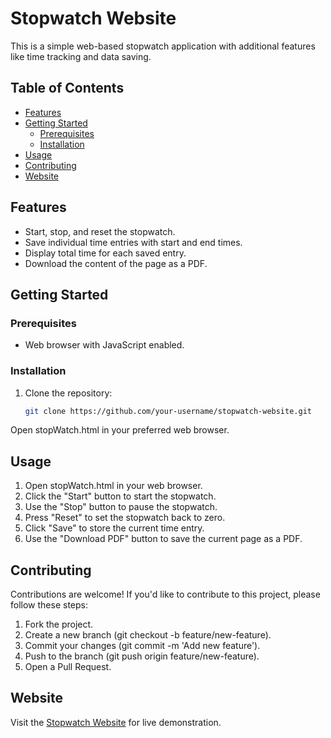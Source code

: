 # Stopwatch Website
This is a simple web-based stopwatch application with additional features like time tracking and data saving.

## Table of Contents

- [Features](#features)
- [Getting Started](#getting-started)
  - [Prerequisites](#prerequisites)
  - [Installation](#installation)
- [Usage](#usage)
- [Contributing](#contributing)
- [Website](#website)

## Features

- Start, stop, and reset the stopwatch.
- Save individual time entries with start and end times.
- Display total time for each saved entry.
- Download the content of the page as a PDF.

## Getting Started

### Prerequisites

- Web browser with JavaScript enabled.

### Installation

1. Clone the repository:

   ```bash
   git clone https://github.com/your-username/stopwatch-website.git
Open stopWatch.html in your preferred web browser.

## Usage
1. Open stopWatch.html in your web browser.
2. Click the "Start" button to start the stopwatch.
3. Use the "Stop" button to pause the stopwatch.
4. Press "Reset" to set the stopwatch back to zero.
5. Click "Save" to store the current time entry.
6. Use the "Download PDF" button to save the current page as a PDF.
## Contributing
Contributions are welcome! If you'd like to contribute to this project, please follow these steps:

1. Fork the project.
2. Create a new branch (git checkout -b feature/new-feature).
3. Commit your changes (git commit -m 'Add new feature').
4. Push to the branch (git push origin feature/new-feature).
5. Open a Pull Request.

## Website

Visit the [Stopwatch Website](https://saklain-mustaque.github.io/TimeTrackerLite/stopWatch.html) for live demonstration.

